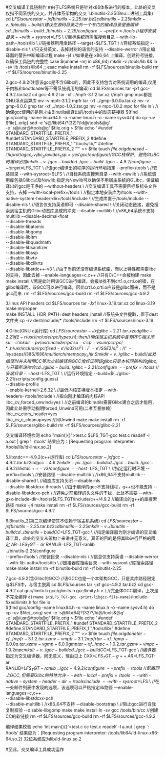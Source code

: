#交叉编译工具链制作
#由于LFS系统只是针对x86体系进行的版本，此处的交叉仅指不同系统的交叉，并非体系架构的交叉
1.binutils-2.25(Gnu二进制工具集)
cd $LFS/sources
tar -jxf binutils-2.25.tar.bz2
cd binutils-2.25
mkdir -v ../binutils-build 	//建议在源码目录之外一个专门的编译目录里面编译
cd ../binutils-build		
../binutils-2.25/configure \
--prefix=/tools \		//程序安装目录
--with-sysroot=$LFS \		//目标系统所需库搜索目录
--with-lib-path=/tools/lib \	//链接器所用库路径
--target=$LFS_TGT \		//目标系统指定
--disable-nls \			//只支持英文，去掉对别的语言的支持
--disable-werror		//阻止编译器的警告中断编译过程
make -j4
//如果是在 x86_64 上编译，创建符号链接，以确保工具链的完整性
case $(uname -m) in
x86_64) mkdir -v /tools/lib && ln -sv lib /tools/lib64 ;;
esac
make install
rm -rf $LFS/sources/binutils-build
rm -rf $LFS/sources/binutils-2.25

2.gcc-4.9.2(注意该gcc是不含Glibc的，因此不支持包含对系统调用的编译,仅用于内核和bootloader等不需系统调用的编译)
cd $LFS/sources
tar -jxf gcc-4.9.2.tar.bz2
cd gcc-4.9.2
tar -xf ../mpfr-3.1.2.tar.xz	//mpfr gmp mpc都是GNU浮点运算库
mv -v mpfr-3.1.2 mpfr
tar -xf ../gmp-6.0.0a.tar.xz
mv -v gmp-6.0.0 gmp
tar -xf ../mpc-1.0.2.tar.gz
mv -v mpc-1.0.2 mpc
for file in \				//确保gcc使用的是刚才由Binutils编译出的/tools中的动态链接器
	$(find gcc/config -name linux64.h -o -name linux.h -o -name sysv4.h)
	do
	cp -uv $file{,.orig}
	sed -e 's@/lib\(64\)\?\(32\)\?/ld@/tools&@g' \
	    -e 's@/usr@/tools@g' $file.orig > $file
	echo '
	#undef STANDARD_STARTFILE_PREFIX_1			
	#undef STANDARD_STARTFILE_PREFIX_2
	#define STANDARD_STARTFILE_PREFIX_1 "/tools/lib/"
	#define STANDARD_STARTFILE_PREFIX_2 ""' >> $file
	touch $file.orig
	done
sed -i '/k prot/agcc_cv_libc_provides_ssp=yes' gcc/configure	//GCC栈保护，避免GLIBC时编译出错
mkdir -v ../gcc-build
cd ../gcc-build
../gcc-4.9.2/configure \
--target=$LFS_TGT \			//该gcc编译出的程序的运行环境指定
--prefix=/tools \			//安装目录
--with-sysroot=$LFS \			//目标系统库搜索目录
--with-newlib \				//系统调用库包括Glibc以及Newlib,指定为Newlib可以确保不用宿主系统的GLibc，保证编译出的gcc是干净的
--without-headers \			//交叉编译工具不需要目标系统头文件支持，去掉
--with-local-prefix=/tools \		//指定本地安装库为/tools
--with-native-system-header-dir=/tools/include \	//生成库置于/tools/include
--disable-nls \				//语言仅支持英语即可
--disable-shared \			//关闭动态链接，避免搜索到宿主机的Glibc动态库造成的冲突
--disable-multilib \			//x86_64系统不支持multilib
--disable-decimal-float \
--disable-threads \
--disable-libatomic \
--disable-libgomp \
--disable-libitm \
--disable-libquadmath \
--disable-libsanitizer \
--disable-libssp \
--disable-libvtv \
--disable-libcilkrts \
--disable-libstdc++-v3 \		//由于当前还没有编译系统库，而以上特性都需要libc的支持，因此去掉
--enable-languages=c,c++		//只有C/C++会被构建
make
make install				//若是此时用该GCC进行编译，会报ld找不到crt1.o,crti.o的错，在glibc编译后，该GCC可以进行编译，因此crt1.o,crti.o应该是glibc而来，而不是gcc而来.
rm -rf $LFS/sources/gcc-build
rm -rf $LFS/sources/gcc-4.9.2

3.linux API headers
cd $LFS/sources
tar -Jxf linux-3.19.tar.xz
cd linux-3.19
make mrproper					
make INSTALL_HDR_PATH=dest headers_install	//系统头文件提取，置于dest文件夹
cp -rv dest/include/* /tools/include
rm -rf $LFS/sources/linux-3.19

4.Glibc(GNU c运行库)
cd $LFS/sources
tar -Jxf glibc-2.21.tar.xz
cd glibc-2.21
if [ ! -r /usr/include/rpc/types.h ]; then	//确保宿主机系统中含有RPC相关库
su -c 'mkdir -pv /usr/include/rpc'
su -c 'cp -v sunrpc/rpc/*.h /usr/include/rpc'
fi
sed -e '/ia32/s/^/1:/' \
-e '/SSE2/s/^1://' \
-i sysdeps/i386/i686/multiarch/mempcpy_chk.S
mkdir -v ../glibc-build					//此处编译时并未指明CC等为之前编译的GCC恰好证明该glibc只是本机同架构的glibc,与开篇所说吻合
cd ../glibc-build
../glibc-2.21/configure \
--prefix=/tools \					//安装目录
--host=$LFS_TGT \					//运行环境指定
--build=$(../glibc-2.21/scripts/config.guess) \
--disable-profile \
--enable-kernel=2.6.32 \				//最低内核支持版本指定
--with-headers=/tools/include \				//指向刚才编译的内核API
libc_cv_forced_unwind=yes \				//之前编译的binutils需要Glibc建立之后才能用，因此此处需手动指明forced_Unwind可用(二者互相依赖）
libc_cv_ctors_header=yes \
libc_cv_c_cleanup=yes					//同Unwind
make
make install
rm -rf $LFS/sources/glibc-build
rm -rf $LFS/sources/glibc-2.21

交叉编译环境检测
	echo "main(){}">test.c
	$LFS_TGT-gcc test.c
	readelf -l a.out | grep ': /tools'
	结果应为：[Requesting program interpreter: /tools/lib/ld-linux.so.2]

5.libstdc++-4.9.2(c++运行库)
cd $LFS/sources
tar -jxf gcc-4.9.2.tar.bz2
cd gcc-4.9.2
mkdir -pv ../gcc-build
cd ../gcc-build
../gcc-4.9.2/libstdc++-v3/configure \
--host=$LFS_TGT \			//指定运行时环境
--prefix=/tools \			//安装路径
--disable-multilib \			//x86_64不支持multilib
--disable-shared \			//动态库支持关闭
--disable-nls \
--disable-libstdcxx-threads \		//由于编译的gcc不支持线程，g++也不能支持
--disable-libstdcxx-pch \		//避免之前编译的头文件的干扰，此处不需要
--with-gxx-include-dir=/tools/$LFS_TGT/include/c++/4.9.2 //编译出的g++的库搜索路径
make	-j4
make install
rm -rf $LFS/sources/gcc-build
rm -rf $LFS/sources/gcc-4.9.2

6.Binutils_2(第二次编译使其不依赖于宿主机系统)
cd $LFS/sources
tar -jxf binutils-2.25.tar.bz2
cd binutils-2.25
mkdir -v ../binutils-build
cd ../binutils-build
CC=$LFS_TGT-gcc \			//指定编译器为刚才编译的交叉编译工具，此处的交叉从架构上来讲并无意义，真正的目的是将其lib进行严格的限定
AR=$LFS_TGT-ar \			
RANLIB=$LFS_TGT-ranlib \
../binutils-2.25/configure \
--prefix=/tools \			//安装目录
--disable-nls \				//信息仅支持英语
--disable-werror \
--with-lib-path=/tools/lib \		//链接器库搜索目录
--with-sysroot				//库搜索路径
make
make install
rm -rf binutils-build
rm -rf binutils-2.25

7.gcc-4.9.2(含Glibc的GCC)			//该GCC也是一个本架构GCC，只是其库路径限定与$LFS中，与宿主脱离
cd $LFS/sources
tar -jxf gcc-4.9.2.tar.bz2
cd gcc-4.9.2
cat gcc/limitx.h gcc/glimits.h gcc/limity.h > \		//完全体GCC编译，上次是不完全编译
`dirname $($LFS_TGT-gcc -print-libgcc-file-name)`/include-fixed/limits.h
for file in \
$(find gcc/config -name linux64.h -o -name linux.h -o -name sysv4.h)
do
	cp -uv $file{,.orig}
	sed -e 's@/lib\(64\)\?\(32\)\?/ld@/tools&@g' \
 	   -e 's@/usr@/tools@g' $file.orig > $file
	echo '
	#undef STANDARD_STARTFILE_PREFIX_1
	#undef STANDARD_STARTFILE_PREFIX_2
	#define STANDARD_STARTFILE_PREFIX_1 "/tools/lib/"
	#define STANDARD_STARTFILE_PREFIX_2 ""' >> $file
	touch $file.orig
done
tar -xf ../mpfr-3.1.2.tar.xz
mv -v mpfr-3.1.2 mpfr
tar -xf ../gmp-6.0.0a.tar.xz
mv -v gmp-6.0.0 gmp
tar -xf ../mpc-1.0.2.tar.gz
mv -v mpc-1.0.2 mpc
mkdir -v ../gcc-build
cd ../gcc-build
CC=$LFS_TGT-gcc \				//编译器指定为交叉编译器，同无意义，理由见上
CXX=$LFS_TGT-g++ \
AR=$LFS_TGT-ar \
RANLIB=$LFS_TGT-ranlib \
../gcc-4.9.2/configure \
--prefix=/tools \				//配置同上GCC,但需要Glibc的特性允许
--with-local-prefix=/tools \
--with-native-system-header-dir=/tools/include \
--with-sysroot=$LFS		\		//在一处邮件列表中发现的选项，该选项可以严格指定lib路径
--enable-languages=c,c++ \
--disable-libstdcxx-pch \
--disable-multilib \				//x86_64不支持
--disable-bootstrap \				//阻止gcc进行自我复制校验
--disable-libgomp
make
make install
ln -sv gcc /tools/bin/cc			//创建CC的软链接
rm -rf $LFS/sources/gcc-build
rm -rf $LFS/sources/gcc-4.9.2

编译结果校验
echo 'int main(){}'>test.c
cc test.c
readelf -l a.out | grep ': /tools'
	结果应为：[Requesting program interpreter: /tools/lib64/ld-linux-x86-64.so.2]
	32位系统应为lib/ld-linux.so.2

#至此，交叉编译工具成功运作
